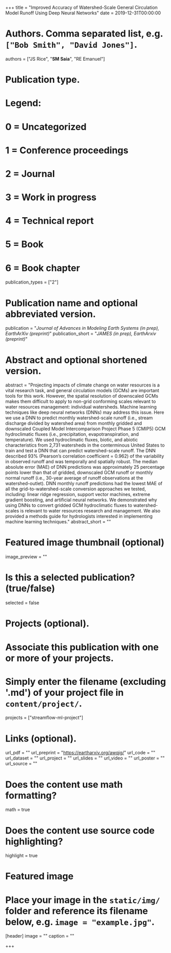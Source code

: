 +++
title = "Improved Accuracy of Watershed-Scale General Circulation Model Runoff Using Deep Neural Networks"
date = 2019-12-31T00:00:00

# Authors. Comma separated list, e.g. `["Bob Smith", "David Jones"]`.
authors = ["JS Rice", "**SM Saia**", "RE Emanuel"]

# Publication type.
# Legend:
# 0 = Uncategorized
# 1 = Conference proceedings
# 2 = Journal
# 3 = Work in progress
# 4 = Technical report
# 5 = Book
# 6 = Book chapter
publication_types = ["2"]

# Publication name and optional abbreviated version.
publication = "*Journal of Advances in Modeling Earth Systems (in prep), EarthArXiv (preprint)*"
publication_short = "*JAMES (in prep), EarthArxiv (preprint)*"

# Abstract and optional shortened version.
abstract = "Projecting impacts of climate change on water resources is a vital research task, and general circulation models (GCMs) are important tools for this work. However, the spatial resolution of downscaled GCMs makes them difficult to apply to non-grid conforming scales relevant to water resources management: individual watersheds. Machine learning techniques like deep neural networks (DNNs) may address this issue. Here we use a DNN to predict monthly watershed-scale runoff (i.e., stream discharge divided by watershed area) from monthly gridded and downscaled Coupled Model Intercomparison Project Phase 5 (CMIP5) GCM hydroclimatic fluxes (i.e., precipitation, evapotranspiration, and temperature). We used hydroclimatic fluxes, biotic, and abiotic characteristics from 2,731 watersheds in the conterminous United States to train and test a DNN that can predict watershed-scale runoff. The DNN described 93% (Pearson’s correlation coefficient = 0.962) of the variability in observed runoff and was temporally and spatially robust. The median absolute error (MAE) of DNN predictions was approximately 25 percentage points lower than that of gridded, downscaled GCM runoff or monthly normal runoff (i.e., 30-year average of runoff observations at the watershed-outlet). DNN monthly runoff predictions had the lowest MAE of all the grid-to-watershed-scale conversion approaches we tested, including: linear ridge regression, support vector machines, extreme gradient boosting, and artificial neural networks. We demonstrated why using DNNs to convert gridded GCM hydroclimatic fluxes to watershed-scales is relevant to water resources research and management. We also provided a methods guide for hydrologists interested in implementing machine learning techniques."
abstract_short = ""

# Featured image thumbnail (optional)
image_preview = ""

# Is this a selected publication? (true/false)
selected = false

# Projects (optional).
#   Associate this publication with one or more of your projects.
#   Simply enter the filename (excluding '.md') of your project file in `content/project/`.
projects = ["streamflow-ml-project"]

# Links (optional).
url_pdf = ""
url_preprint = "https://eartharxiv.org/awqjg/"
url_code = ""
url_dataset = ""
url_project = ""
url_slides = ""
url_video = ""
url_poster = ""
url_source = ""

# Does the content use math formatting?
math = true

# Does the content use source code highlighting?
highlight = true

# Featured image
# Place your image in the `static/img/` folder and reference its filename below, e.g. `image = "example.jpg"`.
[header]
image = ""
caption = ""

+++